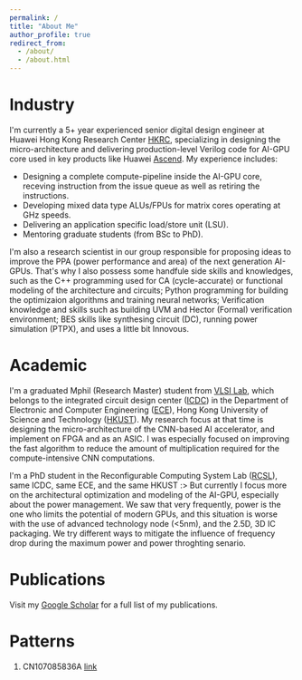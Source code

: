 ```yaml
---
permalink: /
title: "About Me"
author_profile: true
redirect_from: 
  - /about/
  - /about.html
---
```


Industry
======

I'm currently a 5+ year experienced senior digital design engineer at Huawei Hong Kong Research Center [HKRC](https://www.linkedin.com/company/huawei-hong-kong-research-center-hkrc/?originalSubdomain=hk), specializing in designing the micro-architecture and delivering production-level Verilog code for AI-GPU core used in key products like Huawei [Ascend](https://e.huawei.com/en/products/computing/ascend). My experience includes:

- Designing a complete compute-pipeline inside the AI-GPU core, receving instruction from the issue queue as well as retiring the instructions.
- Developing mixed data type ALUs/FPUs for matrix cores operating at GHz speeds.
- Delivering an application specific load/store unit (LSU).
- Mentoring graduate students (from BSc to PhD).

I'm also a research scientist in our group responsible for proposing ideas to improve the PPA (power performance and area) of the next generation AI-GPUs. That's why I also possess some handfule side skills and knowledges, such as the C++ programming used for CA (cycle-accurate) or functional modeling of the architecture and circuits; Python programming for building the optimizaion algorithms and training neural networks; Verification knowledge and skills such as building UVM and Hector (Formal) verification environment; BES skills like synthesing circuit (DC), running power simulation (PTPX), and uses a little bit Innovous.

Academic
======

I'm a graduated Mphil (Research Master) student from [VLSI Lab](https://sites.google.com/view/vlsi-lab-hkust), which belongs to the integrated circuit design center ([ICDC](https://icdc.hkust.edu.hk/)) in the Department of Electronic and Computer Engineering ([ECE](https://ece.hkust.edu.hk/)), Hong Kong University of Science and Technology ([HKUST](https://hkust.edu.hk/)). My research focus at that time is designing the micro-architecture of the CNN-based AI accelerator, and implement on FPGA and as an ASIC. I was especially focused on improving the fast algorithm to reduce the amount of multiplication required for the compute-intensive CNN computations.  

I'm a PhD student in the Reconfigurable Computing System Lab ([RCSL](https://eeweiz.home.ece.ust.hk/)), same ICDC, same ECE, and the same HKUST :> But currently I focus more on the architectural optimization and modeling of the AI-GPU, especially about the power management. We saw that very frequently, power is the one who limits the potential of modern GPUs, and this situation is worse with the use of advanced technology node (<5nm), and the 2.5D, 3D IC packaging. We try different ways to mitigate the influence of frequency drop during the maximum power and power throghting senario.

Publications
======

Visit my [Google Scholar](https://scholar.google.com/citations?user=q9D722sAAAAJ&hl=en&inst=1381320739207392350) for a full list of my publications.  

Patterns
======

1. CN107085836A [link](https://patents.google.com/patent/CN107085836A/zh)
